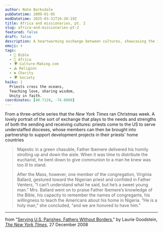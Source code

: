 ```yaml
---
author: Nate Barksdale
pubDatetime: 2009-01-05
modDatetime: 2025-03-31T16:30:19Z
title: Africa and missionaries, pt. 2
slug: africa-and-missionaries-pt-2
featured: false
draft: false
description: A heartwarming exchange between cultures, showcasing the impact of priests serving in U.S. parishes and their connection to home.
emoji: ✝️
tags:
  - 📖 Bible
  - 🦁 Africa
  - 🌍 Culture-Making.com
  - ⛪ Religion
  - ❤️ Charity
  - 🌍 Society
haiku: |
  Priests cross the oceans,  
  Teaching love, sharing wisdom,  
  Unity in faith.
coordinates: [40.7128, -74.0060]
---
```


From a three-article series that the _New York Times_ ran Christmas week. A lovely portrait of the sort of exchange that plays to the needs and strengths of both the sending and receiving cultures: priests come to the US to serve understaffed dioceses, whose members can then be brought into partnership to support development projects in their priests' home countries

> Majestic in a green chasuble, Father Ibemere delivered his homily strolling up and down the aisle. When it was time to distribute the eucharist, he bent down to give communion to a man he knew was too ill to stand.
>
> After the Mass, however, one member of the congregation, Virginia Ballard, gestured toward the Nigerian priest and confided in Father Venters, “I can’t understand what he said, but he’s a sweet young man.”
> Mrs. Ballard went on to praise Father Ibemere’s knowledge of the Bible, his capacity to remember the names of congregants, his willingness to teach the Americans about his home in Nigeria. “He is a holy man,” she concluded, “and we are honored to have him.”

---

from "[Serving U.S. Parishes, Fathers Without Borders](http://web.archive.org/web/20210505202756/http://www.nytimes.com/2008/12/28/us/28priest.html?pagewanted=4)," by Laurie Goodstein, [_The New York TImes_](http://web.archive.org/web/20210505202756/http://www.nytimes.com/2008/12/28/us/28priest.html?pagewanted=4), 27 December 2008
